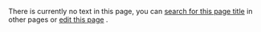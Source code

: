 There is currently no text in this page, you can
 [search for this page title](http://ontologydesignpatterns.org/wiki/Special:Search/Object "Special:Search/Object") 
 in other pages or
 [edit this page](http://ontologydesignpatterns.org/wiki/index.php?title=Submissions:Object&action=edit "http://ontologydesignpatterns.org/wiki/index.php?title=Submissions:Object&action=edit") 
 .